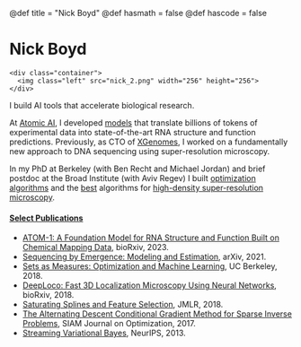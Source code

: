 @def title = "Nick Boyd"
@def hasmath = false
@def hascode = false

# Nick Boyd

~~~
<div class="container">
  <img class="left" src="nick_2.png" width="256" height="256">
</div>
~~~

I build AI tools that accelerate biological research. 

At [Atomic AI](https://atomic.ai), I developed [models](https://www.biorxiv.org/content/10.1101/2023.12.13.571579v1) that translate billions of tokens of experimental data into state-of-the-art RNA structure and function predictions.
Previously, as CTO of [XGenomes](https://www.xgenomes.com), I worked on a fundamentally new approach to DNA sequencing using super-resolution microscopy. 

In my PhD at Berkeley (with Ben Recht and Michael Jordan) and brief postdoc at the Broad Institute (with Aviv Regev) I built [optimization algorithms](adcg.pdf) and the [best](https://www.ncbi.nlm.nih.gov/pmc/articles/PMC6684258/) algorithms for [high-density super-resolution microscopy](https://www.biorxiv.org/content/10.1101/267096v*full.pdf). 

#### [Select Publications](https://scholar.google.com/citations?hl=en&user=4C4GOhYAAAAJ&view_op=list_works&sortby=pubdate)
* [ATOM-1: A Foundation Model for RNA Structure and Function Built on Chemical Mapping Data](https://www.biorxiv.org/content/10.1101/2023.12.13.571579v1), bioRxiv, 2023.
* [Sequencing by Emergence: Modeling and Estimation](https://arxiv.org/abs/2103.10477), arXiv, 2021.
* [Sets as Measures: Optimization and Machine Learning](thesis.pdf), UC Berkeley, 2018.
* [DeepLoco: Fast 3D Localization Microscopy Using Neural Networks](https://www.biorxiv.org/content/10.1101/267096v*full.pdf), bioRxiv, 2018.
* [Saturating Splines and Feature Selection](http://jmlr.csail.mit.edu/papers/volume18/17-178/17-178.pdf), JMLR, 2018.
* [The Alternating Descent Conditional Gradient Method for Sparse Inverse Problems](adcg.pdf), SIAM Journal on Optimization, 2017.
* [Streaming Variational Bayes](SVB.pdf), NeurIPS, 2013.


<!-- 
## Awards
* 1st place in 2D single-molecule localization microscopy challenge 2016.
* Google Hertz Fellowship.
* 2011 EECS Departmental Citation.
* 2011 Outstanding Academic Achievement Award in L&S CS.
* 2011 Dorothea Klumpke Roberts Prize in Mathematics. -->
